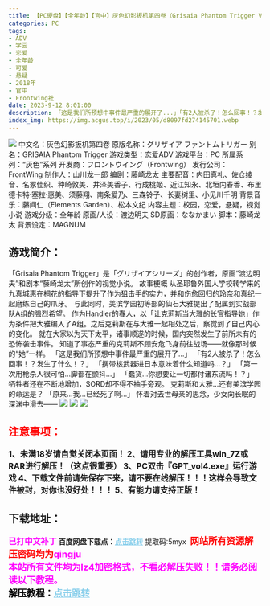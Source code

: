 ```yaml
---
title: 【PC硬盘】【全年龄】【官中】灰色幻影扳机第四卷（Grisaia Phantom Trigger Vol.4）
categories: PC
tags:
- ADV
- 学园
- 恋爱
- 全年龄
- 可爱
- 悬疑
- 2018年
- 官中
- Frontwing社
date: 2023-9-12 8:01:00
description: 「这是我们所预想中事件最严重的展开了...」「有2人被杀了！怎么回事！？发生了什么！？」「携带核武器进日本意味着什么知道吗...？」「第一次用枪杀人很可怕...脚都在颤抖...」「蠢货...你想要让一切都付诸东流吗！？」牺牲者还在不断地增加，SORD却不得不袖手旁观。克莉斯和大雅...还有美滨学园的命运是？「原来...我...已经死了啊...」怀着对去世母亲的思念，少女向长眠的深渊中滑去——
index_img: https://img.acgus.top/i/2023/05/d8097fd274145701.webp
---
```

![](https://img.acgus.top/i/2023/05/d8097fd274145701.webp)
中文名：灰色幻影扳机第四卷
原版名称：グリザイア ファントムトリガー
别名：GRISAIA Phantom Trigger
游戏类型：恋爱ADV
游戏平台：PC
所属系列：“灰色”系列
开发商：フロントウイング（Frontwing）
发行公司：FrontWing
制作人：山川龙一郎
编剧：藤崎龙太
主要配音：内田真礼、佐仓绫音、名冢佳织、种崎敦美、井泽美香子、行成桃姬、近江知永、北垣内春香、布里德卡特·塞拉·惠美、须藤翔、南条爱乃、三森铃子、长妻树里、小见川千明
背景音乐：藤间仁（Elements Garden）、松本文纪
内容主题：校园，恋爱，悬疑，视觉小说
游戏分级：全年龄
原画/人设：渡边明夫
SD原画：ななかまい
脚本：藤崎龙太
背景设定：MAGNUM

## 游戏简介：
「Grisaia Phantom Trigger」是「グリザイアシリーズ」的创作者，原画“渡边明夫”和剧本“藤崎龙太”所创作的视觉小说。
故事梗概
从圣耶鲁外国人学校转学来的九真城惠在桐花的指导下提升了作为狙击手的实力，并和伤愈回归的玲奈和真纪一起磨练自己的爪牙。
与此同时，美滨学园初等部的仙石大雅提出了配属到实战部队A组的强烈希望。
作为Handler的春人，以「让克莉斯当大雅的长官指导她」作为条件把大雅编入了A组。之后克莉斯在与大雅一起相处之后，察觉到了自己内心的变化。
就在大家以为天下太平，诸事顺遂的时候，国内突然发生了前所未有的恐怖袭击事件。
知道了事态严重的克莉斯不顾安危飞身前往战场——就像那时候的“她”一样。
「这是我们所预想中事件最严重的展开了...」
「有2人被杀了！怎么回事！？发生了什么！？」
「携带核武器进日本意味着什么知道吗...？」
「第一次用枪杀人很可怕...脚都在颤抖...」
「蠢货...你想要让一切都付诸东流吗！？」
牺牲者还在不断地增加，SORD却不得不袖手旁观。
克莉斯和大雅...还有美滨学园的命运是？
「原来...我...已经死了啊...」
怀着对去世母亲的思念，少女向长眠的深渊中滑去——
![](https://img.acgus.top/i/2023/05/5f9269e767145717.webp)
![](https://img.acgus.top/i/2023/05/93018e637c145713.webp)
![](https://img.acgus.top/i/2023/05/ceff0004ae145707.webp)




## <font color=#FF0000 >注意事项：</font>
<font size=3><b>1、未满18岁请自觉关闭本页面！
2、请用专业的解压工具win_7Z或RAR进行解压！（这点很重要）
3、PC双击『GPT_vol4.exe』运行游戏
4、下载文件前请先保存下来，请不要在线解压！！！这样会导致文件被封，对你也没好处！！！
5、有能力请支持正版！</b></font>

## 下载地址：
<font color=#FF00FF size=3><b>已打中文补丁</b></font>
<b>百度网盘下载点：</b><a href="https://pan.baidu.com/s/1LlcCMdUF5a1HI7DFF56QjQ?pwd=5myx" style="color: #87CEEB;"><b>点击跳转</b></a> 提取码:5myx
<a style="padding: 0" href="https://post.qingju.org/AD/"><img style="max-width:100%" src="https://img.acgus.top/i/2024/07/478f689b8021d8d499ab43d21acf137a.gif" alt=""></a>
<b><font color=#FF0000 size=4>网站所有资源解压密码均为</b></font><b><font color=#FF00FF size=4>qingju</font><font color=#FF0000 ></font></b><br><b><font color=#FF00FF size=4>本站所有文件均为lz4加密格式，不看必解压失败！！请务必阅读以下教程。</b></font><br><b><font color=#000 size=4>解压教程：</b><a href="https://post.qingju.org/tutorial/000/" style="color: #87CEEB;"><b>点击跳转</b></a>